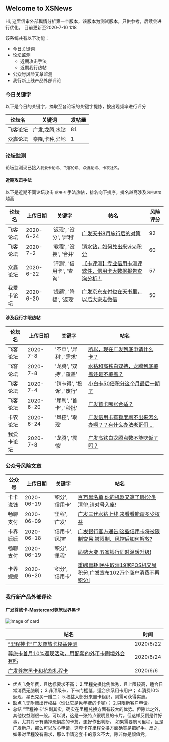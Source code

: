 ## Welcome to XSNews 

Hi, 这里信审外部舆情分析第一个版本，该版本为测试版本，只供参考，后续会进行优化。
目前更新至2020-7-10 1:18

该系统共有以下功能：

- 今日关键词
- 论坛监测
  - 近期攻击手法
  - 近期我行热帖
- 公众号风险文章监测
- 我行新上线产品外部评论
  

### 今日关键字

以下是今日的关键字，摘取至各论坛的关键字提炼，按出现频率进行评分

论坛名 | 关键词 | 发帖量
----- | ----- | -----
飞客论坛 | 广发,龙腾,水钻 | 81
众鑫论坛 | 泰隆,卡种,异地 | 1


### 论坛监测

论坛监测现已接入`我爱卡论坛`、`飞客论坛`、`众鑫论坛`、`卡农社区`。

#### 近期攻击手法

以下是近期不同论坛攻击 `信用卡` 手法热帖，排名向下排序，排名越高涉及`风险浓度`越高

论坛名 | 上传日期 | 关键字 | 帖名 | 风险评分
----- | ---- | ------ | ----- | -----
飞客论坛 | 2020-6-24 | '返现', '没分', '犀利' | [广发天书8月施行后的对策](http://www.flyertea.com/thread-3589227-1-1.html)| 92
飞客论坛 | 2020-7-2 | '教程', '没换', '合并' | [销水钻，如何兑出来visa积分](http://www.flyertea.com/thread-3596899-1-1.html) | 60
众鑫论坛 | 2020-6-22 | '评测', '信用卡', '查询' | [【卡评测】专业信用卡测评软件，信用卡大数据报告查询分析！](https://www.zhongxinwanka.com/thread-270594-1-1.html) | 57
我爱卡论坛 | 2020-6-20 | '提额', '降额', '返现' | [广发京东支付也在天书里，以后大家走微信](https://bbs.51credit.com/thread-6189885-1-1.html) | 50

#### 涉及我行字眼热帖

论坛名 | 上传日期 | 关键字 | 帖名
----- | ----- | ----- | ----- 
飞客论坛 | 2020-7-8 | '不申', '犀利', '需求' | [所以，现在广发到底申请什么卡？](http://www.flyertea.com/thread-3607143-1-1.html)
飞客论坛 | 2020-7-8 | '龙腾', '双持', '覆盖' | [水钻和高铁白双持，龙腾到底覆盖还是不覆盖？](http://www.flyertea.com/thread-3606116-1-1.html)
飞客论坛 | 2020-7-4 | '销卡得', '投诉', '废行' | [小白卡50倍积分这个月最后一期了](http://www.flyertea.com/thread-3584324-1-1.html)
飞客论坛 | 2020-6-20 | '犀利', '首卡', '秒批' | [广发首卡哪张合适？](http://www.flyertea.com/thread-3585107-1-1.html)
卡农论坛 | 2020-6-24 | '风控', '取现' | [广发信用卡有额度刷不出来怎么办啊？？有什么办法老哥们 ...](https://www.51kanong.com/xyk-3249722-1.htm) | 
我爱卡论坛 | 2020-7-8|'龙腾', '震惊'|[广发高铁白龙腾点数不能吃饭了吗？](https://bbs.51credit.com/thread-6216438-1-1.html)


### 公众号风险文章

公众号 | 上传日期 | 关键字 | 帖名
----- | ----- | ----- | ----- 
卡卡说钱 | 2020-06-19 | '积分', '信用卡' | [百万黑名单,你的机器又凉了!附分类清单,请对号入座!](https://weixin.sogou.com/link?url=dn9a_-gY295K0Rci_xozVXfdMkSQTLW6cwJThYulHEtVjXrGTiVgS-J042nCu3jAzzkQeSUGTFsMOhh-mC2gi1qXa8Fplpd90n20IKwXYi14Uh5YYyLwHW17jimbBqR_HgF_0xtQoKmaqXeZoR-P2BLRMnSSU8Dp329DCalCuc33uXQfgPGoWeRL1cp7lStKTQBF4YDJstCMOY9bANV25WSYcxzDAlVjyR_1DfsHB6h6K35GsuKzc3PsFPhHvES06uO9vZznm4vy08OLTBhW0A..&type=2&query=%E5%8D%A1%E5%8D%A1%E8%AF%B4%E9%92%B1&token=07A3AC2C2BA88394999C30979C3CFDF59AA3F3A35F07D134)
畅聊支付 | 2020-06-09 | '里程', '广发' | [广发三代水钻上线,来看看能蹭多少权益](https://weixin.sogou.com/link?url=dn9a_-gY295K0Rci_xozVXfdMkSQTLW6cwJThYulHEtVjXrGTiVgS-J042nCu3jAllAkaJh0MxkMOhh-mC2gi1qXa8Fplpd9qLkYVtMdrfRwEFqkLG2RiLHNYrj6IT3xFr_0lVsjv3bccYau1esXGZIwzYTsno1Cj8s5yqk1L7JMMB1OVe2G61T06bh7RoDqq8Nv-bl5RG_nigWvsRR97CXhxmmJdLBx6T324hFDodBmfE90W8djm_CqFXNU4UuPQjMmgiWuod-AFV_3u-a3OQ..&type=2&query=%E7%95%85%E8%81%8A%E6%94%AF%E4%BB%98&token=07A778009D1F34232C29872038D9029E2D4F734D5F07D22B)
卡界嬷嬷 | 2020-06-18 | '信用卡', '风控' | [广发银行官方通告!这些信用卡将被限制交易,被限制、风控后如何解救?](https://weixin.sogou.com/link?url=dn9a_-gY295K0Rci_xozVXfdMkSQTLW6cwJThYulHEtVjXrGTiVgS-J042nCu3jA-qjS5EQ_SkkMOhh-mC2gi1qXa8Fplpd98SseyGwo5j0B0WRtMoqLVAMLlciCM0iBXEBmGDLecTqWUQd-m4JdqPMv_BpTEFRZl43wlPYQmoHBTrgq5ceowJG-xpDJbFCT6n4wmHWHWwGrArFG1FjGWqD5dYQO23bqRlKHRl8g9WS3rTYaKP4OWwPbm1ZiIPib8gNvegLQfQICYioxHkzTmA..&type=2&query=%E5%8D%A1%E7%95%8C%E5%AC%B7%E5%AC%B7&token=07ACA87534B79F8B85802C8BAC95FB82865223D05F07D371)
畅聊支付 | 2020-06-19 | '积分', '里程' | [局势大变,五家银行同时温暖升级!](https://weixin.sogou.com/link?url=dn9a_-gY295K0Rci_xozVXfdMkSQTLW6cwJThYulHEtVjXrGTiVgS-J042nCu3jAT9SUbzLAIkcMOhh-mC2gi1qXa8Fplpd9qLkYVtMdrfRwEFqkLG2RiLHNYrj6IT3xFr_0lVsjv3bccYau1esXGewAD5eSHvl_VBVwUpRnuMEQptdHMQJWnhD1hTg7LoZcycxkntPOYVs3j8Oe7DBe-G7wWM--S6BxmjhIcJU-oPlyBp2KKLFcIE2AldZBTP6Zp7eQFq9LyYPYl_Q5RRZQjg..&type=2&query=%E7%95%85%E8%81%8A%E6%94%AF%E4%BB%98&token=07A72DAB9D1F34232C29872038D9029E2D4F734D5F07D218)
卡界嬷嬷 | 2020-06-20 | '积分', '信用卡' | [重磅噩耗!民生取消19家POS机交易积分,广发宣布102万个商户消费不再积分!](https://weixin.sogou.com/link?url=dn9a_-gY295K0Rci_xozVXfdMkSQTLW6cwJThYulHEtVjXrGTiVgS-J042nCu3jAwAAGFaT4Ui8MOhh-mC2gi1qXa8Fplpd98SseyGwo5j0B0WRtMoqLVAMLlciCM0iBXEBmGDLecTqWUQd-m4JdqNQC9oPWkP9VqFOLVts5zKbzCrSHVW1QEGFCPke1H8fjVp4s0F2v2U2mBpB1Gfe8AcX3M1UXJKSddctlldmgS0lXMXJ_m-n_NC6ubk_IbThehpz-YMw5YDS00NVofL2iDw..&type=2&query=%E5%8D%A1%E7%95%8C%E5%AC%B7%E5%AC%B7&token=07ACDB9D34B79F8B85802C8BAC95FB82865223D05F07D37F)




### 我行新产品外部评论


#### 广发尊旅卡-Mastercard尊旅世界黑卡

![Image of card](https://ptf.flyert.com/creditcard/image/creditcard/20200610113530462.png)

帖名 | 时间 
----- | -----
[“里程神卡”广发尊旅卡权益评测](http://www.flyertea.com/thread-3586809-1-1.html) | 2020/6/22
[尊旅卡首月10%返现活动，用配套的外币卡刷境外会有吗](http://www.flyertea.com/thread-3589315-1-1.html)| 2020/6/24
[广发尊旅黑卡和花旗礼程卡](http://www.flyertea.com/thread-3568095-1-1.html)| 2020/6/6 

- 优点
1.免年费，且达标要求不高；
2.里程兑换比例优秀，且上限较高，适合日常消费无脑刷；
3.非顶级卡，下卡门槛低，适合佛系用卡用户；
4.消费10%返现、星巴克买一赠二；
5.权益大部分来自卡组织，刚需可获得实惠。
- 缺点
1.无附赠出行权益（谁让它是免年费的卡呢）；
2.只限新客户申请。
- 总结
“里程神卡”名副其实，确实在里程兑换方面有较大的优势。但除此之外，其他权益则很一般。可以说，这是一张特点很明显的卡片。但这样反倒是件好事，尤其对于有选择恐惧症的卡友，更好作出判断。
如果需要航司里程，且是广发新户，那么可以放心申请，这套卡在里程兑换方面确实是把好手。反之，如果对里程没有需求，那么申请这套卡的意义不大，除非你是颜值党。
